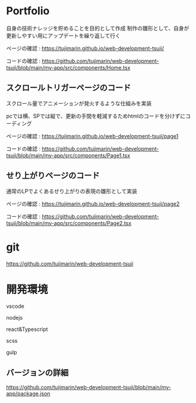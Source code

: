 
# Portfolio

自身の技術ナレッジを貯めることを目的として作成
制作の雛形として、自身が更新しやすい用にアップデートを繰り返して行く

ページの確認 : <https://tujimarin.github.io/web-development-tsuji/>

コードの確認 : <https://github.com/tujimarin/web-development-tsuji/blob/main/my-app/src/components/Home.tsx>

## スクロールトリガーページのコード

スクロール量でアニメーションが発火するような仕組みを実装

pcでは横、SPでは縦で、更新の手間を軽減するためhtmlのコードを分けずにコーディング

ページの確認 : <https://tujimarin.github.io/web-development-tsuji/page1>

コードの確認 : <https://github.com/tujimarin/web-development-tsuji/blob/main/my-app/src/components/Page1.tsx>

## せり上がりページのコード

通常のLPでよくあるせり上がりの表現の雛形として実装

ページの確認 : <https://tujimarin.github.io/web-development-tsuji/page2>

コードの確認 : <https://github.com/tujimarin/web-development-tsuji/blob/main/my-app/src/components/Page2.tsx>

# git

<https://github.com/tujimarin/web-development-tsuji>

# 開発環境

vscode

nodejs

react&Typescript

scss

gulp

## バージョンの詳細

<https://github.com/tujimarin/web-development-tsuji/blob/main/my-app/package.json>
